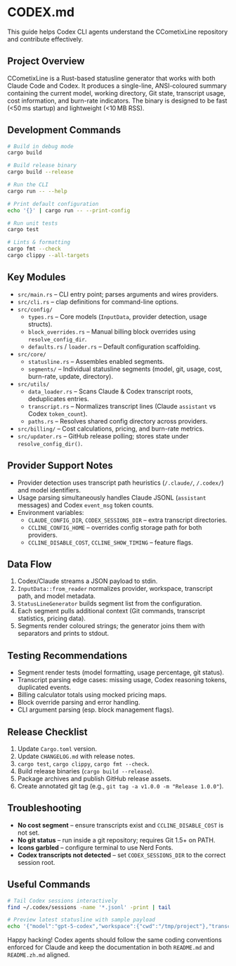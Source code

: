 # CODEX.md

This guide helps Codex CLI agents understand the CCometixLine repository and contribute effectively.

## Project Overview

CCometixLine is a Rust-based statusline generator that works with both Claude Code and Codex. It produces a single-line, ANSI-coloured summary containing the current model, working directory, Git state, transcript usage, cost information, and burn-rate indicators. The binary is designed to be fast (<50 ms startup) and lightweight (<10 MB RSS).

## Development Commands

```bash
# Build in debug mode
cargo build

# Build release binary
cargo build --release

# Run the CLI
cargo run -- --help

# Print default configuration
echo '{}' | cargo run -- --print-config

# Run unit tests
cargo test

# Lints & formatting
cargo fmt --check
cargo clippy --all-targets
```

## Key Modules

- `src/main.rs` – CLI entry point; parses arguments and wires providers.
- `src/cli.rs` – clap definitions for command-line options.
- `src/config/`
  - `types.rs` – Core models (`InputData`, provider detection, usage structs).
  - `block_overrides.rs` – Manual billing block overrides using `resolve_config_dir`.
  - `defaults.rs` / `loader.rs` – Default configuration scaffolding.
- `src/core/`
  - `statusline.rs` – Assembles enabled segments.
  - `segments/` – Individual statusline segments (model, git, usage, cost, burn-rate, update, directory).
- `src/utils/`
  - `data_loader.rs` – Scans Claude & Codex transcript roots, deduplicates entries.
  - `transcript.rs` – Normalizes transcript lines (Claude `assistant` vs Codex `token_count`).
  - `paths.rs` – Resolves shared config directory across providers.
- `src/billing/` – Cost calculations, pricing, and burn-rate metrics.
- `src/updater.rs` – GitHub release polling; stores state under `resolve_config_dir()`.

## Provider Support Notes

- Provider detection uses transcript path heuristics (`/.claude/`, `/.codex/`) and model identifiers.
- Usage parsing simultaneously handles Claude JSONL (`assistant` messages) and Codex `event_msg` token counts.
- Environment variables:
  - `CLAUDE_CONFIG_DIR`, `CODEX_SESSIONS_DIR` – extra transcript directories.
  - `CCLINE_CONFIG_HOME` – overrides config storage path for both providers.
  - `CCLINE_DISABLE_COST`, `CCLINE_SHOW_TIMING` – feature flags.

## Data Flow

1. Codex/Claude streams a JSON payload to stdin.
2. `InputData::from_reader` normalizes provider, workspace, transcript path, and model metadata.
3. `StatusLineGenerator` builds segment list from the configuration.
4. Each segment pulls additional context (Git commands, transcript statistics, pricing data).
5. Segments render coloured strings; the generator joins them with separators and prints to stdout.

## Testing Recommendations

- Segment render tests (model formatting, usage percentage, git status).
- Transcript parsing edge cases: missing usage, Codex reasoning tokens, duplicated events.
- Billing calculator totals using mocked pricing maps.
- Block override parsing and error handling.
- CLI argument parsing (esp. block management flags).

## Release Checklist

1. Update `Cargo.toml` version.
2. Update `CHANGELOG.md` with release notes.
3. `cargo test`, `cargo clippy`, `cargo fmt --check`.
4. Build release binaries (`cargo build --release`).
5. Package archives and publish GitHub release assets.
6. Create annotated git tag (e.g., `git tag -a v1.0.0 -m "Release 1.0.0"`).

## Troubleshooting

- **No cost segment** – ensure transcripts exist and `CCLINE_DISABLE_COST` is not set.
- **No git status** – run inside a git repository; requires Git 1.5+ on PATH.
- **Icons garbled** – configure terminal to use Nerd Fonts.
- **Codex transcripts not detected** – set `CODEX_SESSIONS_DIR` to the correct session root.

## Useful Commands

```bash
# Tail Codex sessions interactively
find ~/.codex/sessions -name '*.jsonl' -print | tail

# Preview latest statusline with sample payload
echo '{"model":"gpt-5-codex","workspace":{"cwd":"/tmp/project"},"transcriptPath":"/home/user/.codex/sessions/demo.jsonl"}' | cargo run
```

Happy hacking! Codex agents should follow the same coding conventions enforced for Claude and keep the documentation in both `README.md` and `README.zh.md` aligned.
